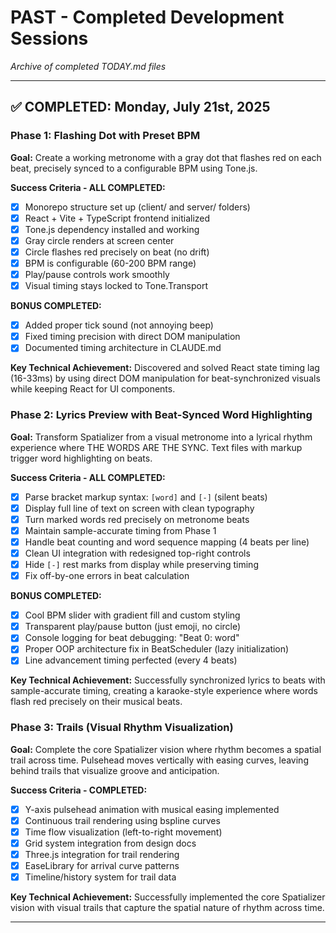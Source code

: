 # PAST - Completed Development Sessions

*Archive of completed TODAY.md files*

---

## ✅ COMPLETED: Monday, July 21st, 2025
### Phase 1: Flashing Dot with Preset BPM

**Goal:** Create a working metronome with a gray dot that flashes red on each beat, precisely synced to a configurable BPM using Tone.js.

**Success Criteria - ALL COMPLETED:**
- [x] Monorepo structure set up (client/ and server/ folders)
- [x] React + Vite + TypeScript frontend initialized
- [x] Tone.js dependency installed and working
- [x] Gray circle renders at screen center
- [x] Circle flashes red precisely on beat (no drift)
- [x] BPM is configurable (60-200 BPM range)
- [x] Play/pause controls work smoothly
- [x] Visual timing stays locked to Tone.Transport

**BONUS COMPLETED:**
- [x] Added proper tick sound (not annoying beep)
- [x] Fixed timing precision with direct DOM manipulation
- [x] Documented timing architecture in CLAUDE.md

**Key Technical Achievement:** Discovered and solved React state timing lag (16-33ms) by using direct DOM manipulation for beat-synchronized visuals while keeping React for UI components.

### Phase 2: Lyrics Preview with Beat-Synced Word Highlighting

**Goal:** Transform Spatializer from a visual metronome into a lyrical rhythm experience where THE WORDS ARE THE SYNC. Text files with markup trigger word highlighting on beats.

**Success Criteria - ALL COMPLETED:**
- [x] Parse bracket markup syntax: `[word]` and `[-]` (silent beats)
- [x] Display full line of text on screen with clean typography
- [x] Turn marked words red precisely on metronome beats
- [x] Maintain sample-accurate timing from Phase 1
- [x] Handle beat counting and word sequence mapping (4 beats per line)
- [x] Clean UI integration with redesigned top-right controls
- [x] Hide `[-]` rest marks from display while preserving timing
- [x] Fix off-by-one errors in beat calculation

**BONUS COMPLETED:**
- [x] Cool BPM slider with gradient fill and custom styling
- [x] Transparent play/pause button (just emoji, no circle)
- [x] Console logging for beat debugging: "Beat 0: word"
- [x] Proper OOP architecture fix in BeatScheduler (lazy initialization)
- [x] Line advancement timing perfected (every 4 beats)

**Key Technical Achievement:** Successfully synchronized lyrics to beats with sample-accurate timing, creating a karaoke-style experience where words flash red precisely on their musical beats.

### Phase 3: Trails (Visual Rhythm Visualization)

**Goal:** Complete the core Spatializer vision where rhythm becomes a spatial trail across time. Pulsehead moves vertically with easing curves, leaving behind trails that visualize groove and anticipation.

**Success Criteria - COMPLETED:**
- [x] Y-axis pulsehead animation with musical easing implemented
- [x] Continuous trail rendering using bspline curves
- [x] Time flow visualization (left-to-right movement)
- [x] Grid system integration from design docs
- [x] Three.js integration for trail rendering
- [x] EaseLibrary for arrival curve patterns
- [x] Timeline/history system for trail data

**Key Technical Achievement:** Successfully implemented the core Spatializer vision with visual trails that capture the spatial nature of rhythm across time.

---